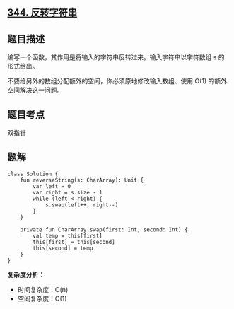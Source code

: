 ## [344. 反转字符串](https://leetcode.cn/problems/reverse-string/description/)

## 题目描述

编写一个函数，其作用是将输入的字符串反转过来。输入字符串以字符数组 s 的形式给出。

不要给另外的数组分配额外的空间，你必须原地修改输入数组、使用 O(1) 的额外空间解决这一问题。

## 题目考点

双指针

## 题解
 
```
class Solution {
    fun reverseString(s: CharArray): Unit {
        var left = 0
        var right = s.size - 1
        while (left < right) {
            s.swap(left++, right--)
        }
    }

    private fun CharArray.swap(first: Int, second: Int) {
        val temp = this[first]
        this[first] = this[second]
        this[second] = temp
    }
}
```

**复杂度分析：**

- 时间复杂度：O(n)
- 空间复杂度：O(1) 
